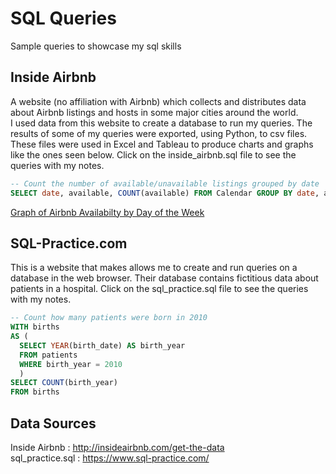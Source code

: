 # SQL Queries
Sample queries to showcase my sql skills

## Inside Airbnb
A website (no affiliation with Airbnb) which collects and distributes data about Airbnb listings and hosts in some major cities around the world.<br/>
I used data from this website to create a database to run my queries. The results of some of my queries were exported, using Python, to csv files. These files were used in Excel and Tableau to produce charts and graphs like the ones seen below. Click on the inside_airbnb.sql file to see the queries with my notes.

```sql
-- Count the number of available/unavailable listings grouped by date
SELECT date, available, COUNT(available) FROM Calendar GROUP BY date, available ORDER BY date
```

[Graph of Airbnb Availabilty by Day of the Week](Airbnb_Availability_by_Day_of_the_Week.png)

## SQL-Practice.com
This is a website that makes allows me to create and run queries on a database in the web browser. Their database contains fictitious data about patients in a hospital. Click on the sql_practice.sql file to see the queries with my notes.

```sql
-- Count how many patients were born in 2010
WITH births
AS (
  SELECT YEAR(birth_date) AS birth_year
  FROM patients
  WHERE birth_year = 2010
  )
SELECT COUNT(birth_year)
FROM births
```

## Data Sources
Inside Airbnb : http://insideairbnb.com/get-the-data <br/>
sql_practice.sql : https://www.sql-practice.com/
